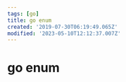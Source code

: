 ```yaml
---
tags: [go]
title: go enum
created: '2019-07-30T06:19:49.065Z'
modified: '2023-05-10T12:12:37.007Z'
---
```


# go enum


